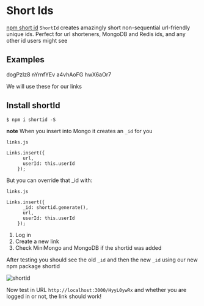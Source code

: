 # Short Ids
[npm short id](https://www.npmjs.com/package/shortid)
`ShortId` creates amazingly short non-sequential url-friendly unique ids. Perfect for url shorteners, MongoDB and Redis ids, and any other id users might see

## Examples
dogPzIz8
nYrnfYEv
a4vhAoFG
hwX6aOr7

We will use these for our links

## Install shortId
`$ npm i shortid -S`

**note** When you insert into Mongo it creates an `_id` for you

`links.js`

```
Links.insert({
      url,
      userId: this.userId
    });
```

But you can override that _id with:

`links.js`

```
Links.insert({
      _id: shortid.generate(),
      url,
      userId: this.userId
    });
```

1. Log in
2. Create a new link
3. Check MiniMongo and MongoDB if the shortid was added

After testing you should see the old `_id` and then the new `_id` using our new npm package shortid

![shortid](https://i.imgur.com/KpLm7Qk.png)

Now test in URL `http://localhost:3000/HyyL0ywRx` and whether you are logged in or not, the link should work!
